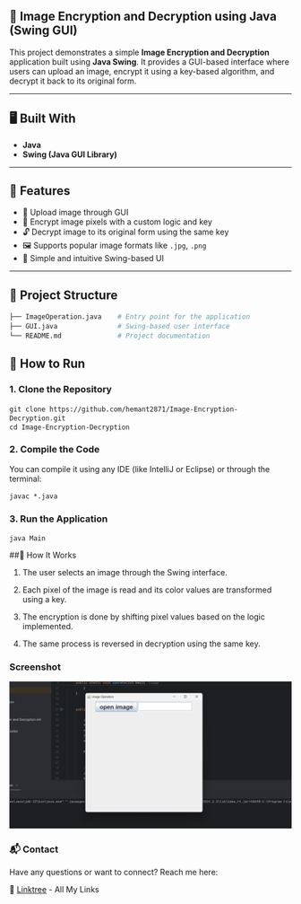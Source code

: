 ## 🔐 Image Encryption and Decryption using Java (Swing GUI)

This project demonstrates a simple **Image Encryption and Decryption** application built using **Java Swing**. It provides a GUI-based interface where users can upload an image, encrypt it using a key-based algorithm, and decrypt it back to its original form.

---

## 🖥️ Built With

- **Java**
- **Swing (Java GUI Library)**

---

## 📌 Features

- 📁 Upload image through GUI
- 🔐 Encrypt image pixels with a custom logic and key
- 🔓 Decrypt image to its original form using the same key
- 🖼️ Supports popular image formats like `.jpg`, `.png`
- 🧠 Simple and intuitive Swing-based UI

---

## 🧩 Project Structure

```bash
├── ImageOperation.java    # Entry point for the application
├── GUI.java               # Swing-based user interface
└── README.md              # Project documentation
```
## 🚀 How to Run
### 1. Clone the Repository
```
git clone https://github.com/hemant2871/Image-Encryption-Decryption.git
cd Image-Encryption-Decryption
```
### 2. Compile the Code
You can compile it using any IDE (like IntelliJ or Eclipse) or through the terminal:
```
javac *.java
```
### 3. Run the Application
```
java Main
```
##🧠 How It Works
1.  The user selects an image through the Swing interface.

2.  Each pixel of the image is read and its color values are transformed using a key.

3.  The encryption is done by shifting pixel values based on the logic implemented.

4.  The same process is reversed in decryption using the same key.


### Screenshot
![Image](img.png)

### 📬 Contact
Have any questions or want to connect? Reach me here:

🔗 [Linktree](https://linktr.ee/hemantsharma22?fbclid=PAQ0xDSwLbT41leHRuA2FlbQIxMQABp6bFdMywhk2GzbSiCfWfDCb8gXvykT8vF0bZEOt6SykMrXjh5t9-hKWpy3Ak_aem_0I6JJKhw2812C9Gu80zg5A) - All My Links
